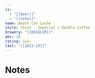 ```yaml
---
is:
  - "[[beer]]"
  - "[[note]]"
name: Death Con Leche
style: Stout - Imperial / Double Coffee
brewery: "[[DSSOLVR]]"
abv: 10
rating: 👍👍
last: "[[2023-10]]"
---
```

# Notes
